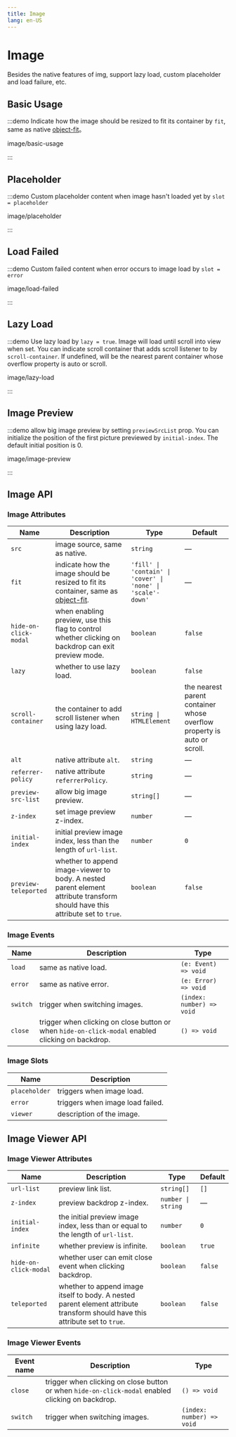 ```yaml
---
title: Image
lang: en-US
---
```


# Image

Besides the native features of img, support lazy load, custom placeholder and load failure, etc.

## Basic Usage

:::demo Indicate how the image should be resized to fit its container by `fit`, same as native [object-fit](https://developer.mozilla.org/en-US/docs/Web/CSS/object-fit)。

image/basic-usage

:::

## Placeholder

:::demo Custom placeholder content when image hasn't loaded yet by `slot = placeholder`

image/placeholder

:::

## Load Failed

:::demo Custom failed content when error occurs to image load by `slot = error`

image/load-failed

:::

## Lazy Load

:::demo Use lazy load by `lazy = true`. Image will load until scroll into view when set. You can indicate scroll container that adds scroll listener to by `scroll-container`. If undefined, will be the nearest parent container whose overflow property is auto or scroll.

image/lazy-load

:::

## Image Preview

:::demo allow big image preview by setting `previewSrcList` prop. You can initialize the position of the first picture previewed by `initial-index`. The default initial position is 0.

image/image-preview

:::

## Image API

### Image Attributes

| Name                  | Description                                                                                                                                       | Type                                                        | Default                                                                 |
| --------------------- | ------------------------------------------------------------------------------------------------------------------------------------------------- | ----------------------------------------------------------- | ----------------------------------------------------------------------- |
| `src`                 | image source, same as native.                                                                                                                     | `string`                                                    | —                                                                       |
| `fit`                 | indicate how the image should be resized to fit its container, same as [object-fit](https://developer.mozilla.org/en-US/docs/Web/CSS/object-fit). | `'fill' \| 'contain' \| 'cover' \| 'none' \| 'scale'-down'` | —                                                                       |
| `hide-on-click-modal` | when enabling preview, use this flag to control whether clicking on backdrop can exit preview mode.                                               | `boolean`                                                   | `false`                                                                 |
| `lazy`                | whether to use lazy load.                                                                                                                         | `boolean`                                                   | `false`                                                                 |
| `scroll-container`    | the container to add scroll listener when using lazy load.                                                                                        | `string \| HTMLElement`                                     | the nearest parent container whose overflow property is auto or scroll. |
| `alt`                 | native attribute `alt`.                                                                                                                           | `string`                                                    | —                                                                       |
| `referrer-policy`     | native attribute `referrerPolicy`.                                                                                                                | `string`                                                    | —                                                                       |
| `preview-src-list`    | allow big image preview.                                                                                                                          | `string[]`                                                  | —                                                                       |
| `z-index`             | set image preview z-index.                                                                                                                        | `number`                                                    | —                                                                       |
| `initial-index`       | initial preview image index, less than the length of `url-list`.                                                                                  | `number`                                                    | `0`                                                                     |
| `preview-teleported`  | whether to append image-viewer to body. A nested parent element attribute transform should have this attribute set to `true`.                     | `boolean`                                                   | `false`                                                                 |

### Image Events

| Name     | Description                                                                                       | Type                      |
| -------- | ------------------------------------------------------------------------------------------------- | ------------------------- |
| `load`   | same as native load.                                                                              | `(e: Event) => void`      |
| `error`  | same as native error.                                                                             | `(e: Error) => void`      |
| `switch` | trigger when switching images.                                                                    | `(index: number) => void` |
| `close`  | trigger when clicking on close button or when `hide-on-click-modal` enabled clicking on backdrop. | `() => void`              |

### Image Slots

| Name          | Description                      |
| ------------- | -------------------------------- |
| `placeholder` | triggers when image load.        |
| `error`       | triggers when image load failed. |
| `viewer`      | description of the image.        |

## Image Viewer API

### Image Viewer Attributes

| Name                  | Description                                                                                                                   | Type               | Default |
| --------------------- | ----------------------------------------------------------------------------------------------------------------------------- | ------------------ | ------- |
| `url-list`            | preview link list.                                                                                                            | `string[]`         | `[]`    |
| `z-index`             | preview backdrop z-index.                                                                                                     | `number \| string` | —       |
| `initial-index`       | the initial preview image index, less than or equal to the length of `url-list`.                                              | `number`           | `0`     |
| `infinite`            | whether preview is infinite.                                                                                                  | `boolean`          | `true`  |
| `hide-on-click-modal` | whether user can emit close event when clicking backdrop.                                                                     | `boolean`          | `false` |
| `teleported`          | whether to append image itself to body. A nested parent element attribute transform should have this attribute set to `true`. | `boolean`          | `false` |

### Image Viewer Events

| Event name | Description                                                                                       | Type                      |
| ---------- | ------------------------------------------------------------------------------------------------- | ------------------------- |
| `close`    | trigger when clicking on close button or when `hide-on-click-modal` enabled clicking on backdrop. | `() => void`              |
| `switch`   | trigger when switching images.                                                                    | `(index: number) => void` |

